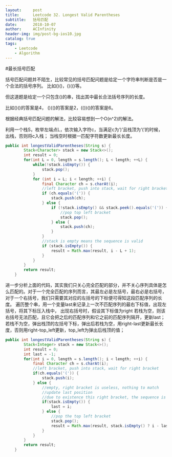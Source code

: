 ```yaml
---
layout:     post
title:      Leetcode 32. Longest Valid Parentheses
subtitle:   括号匹配
date:       2018-10-07
author:     ACInfinity
header-img: img/post-bg-ios10.jpg
catalog: true
tags:
    - Leetcode
    - Algorithm
---
```

#最长括号匹配

括号匹配问题并不陌生，比较常见的括号匹配问题是给定一个字符串判断是否是一个合法的括号序列。
比如()()，()(()等。

但这道题是给定一个只包含()的串，找出其中最长合法括号序列的长度。

比如()()的答案是4， ()(()的答案是2，(())()的答案是6。

根据经典括号匹配问题的解法，比较容易想到一个O(n^2)的解法。

利用一个栈S，枚举左端点L，依次输入字符c，当满足c为‘)’且栈顶为‘(’的时候，出栈，否则将c入栈；
当栈空时根据一匹配字符数更新最长长度。

```java
public int longestValidParentheses(String s) {
        Stack<Character> stack = new Stack<>();
        int result = 0;
        for(int L = 0, length = s.length(); L < length; ++L) {
            while(!stack.isEmpty()) {
                stack.pop();
            }
            for (int i = L; i < length; ++i) {
                final Character ch = s.charAt(i);
                //left bracket, push into stack, wait for right bracket
                if (ch.equals('(')) {
                    stack.push(ch);
                } else {
                    if (!stack.isEmpty() && stack.peek().equals('(')) {
                        //pop top left bracket
                        stack.pop();
                    } else {
                        stack.push(ch);
                    }
                }
                //stack is empty means the sequence is valid
                if (stack.isEmpty()) {
                    result = Math.max(result, i - L + 1);
                }
            }
        }
        return result;
    }
```
进一步分析上面的代码，其实我们只关心完全匹配的部分，并不关心序列具体是怎么匹配的。对于一个完全匹配的序列而言，其最左必是左括号，最右必是右括号，对于一个右括号，我们只需要其对应的左括号的下标便可得知这段匹配序列的长度。
遍历整个串，用一个变量last来记录上一次不匹配序列的最右下标值，出现左括号，将其下标压入栈中，
出现右括号时，假设其下标值为right
若栈为空，则该右括号无法匹配，且它会把之后的匹配序列和它之前的匹配序列隔开，更新last；
若栈不为空，弹出栈顶的左括号下标，弹出后若栈为空，用right-last更新最长长度，否则用right-top_left更新，top_left为弹出后栈顶的值；
```java
public int longestValidParentheses(String s) {
        Stack<Integer> stack = new Stack<>();
        int result = 0;
        int last = -1;
        for(int i = 0, length = s.length(); i < length; ++i) {
            final Character ch = s.charAt(i);
            //left bracket, push into stack, wait for right bracket
            if(ch.equals('(')) {
                stack.push(i);
            } else {
                //empty, right bracket is useless, nothing to match
                //update last position
                //due to existence this right bracket, the sequence is separated
                if(stack.isEmpty()) {
                    last = i;
                } else {
                    //pop the top left bracket
                    stack.pop();
                    result = Math.max(result, stack.isEmpty() ? i - last : i - stack.peek());
                }
            }
        }
        return result;
    }
```
